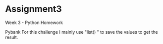 # Assignment3
Week 3 - Python Homework

Pybank
For this challenge I mainly use "list() " to save the values to get the result.
